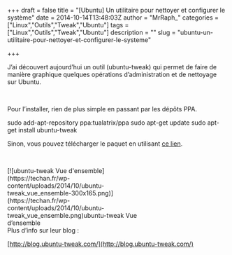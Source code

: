 +++
draft = false
title = "[Ubuntu] Un utilitaire pour nettoyer et configurer le système"
date = 2014-10-14T13:48:03Z
author = "MrRaph_"
categories = ["Linux","Outils","Tweak","Ubuntu"]
tags = ["Linux","Outils","Tweak","Ubuntu"]
description = ""
slug = "ubuntu-un-utilitaire-pour-nettoyer-et-configurer-le-systeme"

+++


J’ai découvert aujourd’hui un outil (ubuntu-tweak) qui permet de faire de manière graphique quelques opérations d’administration et de nettoyage sur Ubuntu.  
  
  

Pour l’installer, rien de plus simple en passant par les dépôts PPA.

sudo add-apt-repository ppa:tualatrix/ppa sudo apt-get update sudo apt-get install ubuntu-tweak

Sinon, vous pouvez télécharger le paquet en utilisant [ce lien](https://launchpad.net/ubuntu-tweak/+download).

 

<div class="wp-caption aligncenter" id="attachment_198" style="width: 310px">[![ubuntu-tweak Vue d'ensemble](https://techan.fr/wp-content/uploads/2014/10/ubuntu-tweak_vue_ensemble-300x165.png)](https://techan.fr/wp-content/uploads/2014/10/ubuntu-tweak_vue_ensemble.png)ubuntu-tweak Vue d’ensemble

</div>Plus d’info sur leur blog :

[http://blog.ubuntu-tweak.com/](http://blog.ubuntu-tweak.com/)

 


